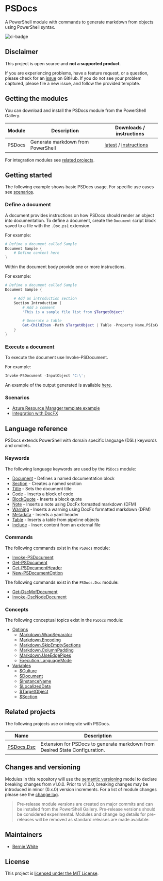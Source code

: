 # PSDocs

A PowerShell module with commands to generate markdown from objects using PowerShell syntax.

![ci-badge]

## Disclaimer

This project is open source and **not a supported product**.

If you are experiencing problems, have a feature request, or a question, please check for an [issue] on GitHub.
If you do not see your problem captured, please file a new issue, and follow the provided template.

## Getting the modules

You can download and install the PSDocs module from the PowerShell Gallery.

Module     | Description | Downloads / instructions
------     | ----------- | ------------------------
PSDocs     | Generate markdown from PowerShell | [latest][psg-psdocs] / [instructions][install]

For integration modules see [related projects](#related-projects).

## Getting started

The following example shows basic PSDocs usage.
For specific use cases see [scenarios](#scenarios).

### Define a document

A document provides instructions on how PSDocs should render an object into documentation.
To define a document, create the `Document` script block saved to a file with the `.Doc.ps1` extension.

For example:

```powershell
# Define a document called Sample
Document Sample {
    # Define content here
}
```

Within the document body provide one or more instructions.

For example:

```powershell
# Define a document called Sample
Document Sample {

    # Add an introduction section
    Section Introduction {
        # Add a comment
        "This is a sample file list from $TargetObject"

        # Generate a table
        Get-ChildItem -Path $TargetObject | Table -Property Name,PSIsContainer
    }
}
```

### Execute a document

To execute the document use Invoke-PSDocument.

For example:

```powershell
Invoke-PSDocument -InputObject 'C:\';
```

An example of the output generated is available [here](docs/examples/Get-child-item-output.md).

### Scenarios

- [Azure Resource Manager template example](docs/scenarios/arm-template/arm-template.md)
- [Integration with DocFX](docs/scenarios/docfx/integration-with-docfx.md)

## Language reference

PSDocs extends PowerShell with domain specific language (DSL) keywords and cmdlets.

### Keywords

The following language keywords are used by the `PSDocs` module:

- [Document](docs/keywords/PSDocs/en-US/about_PSDocs_Keywords.md#document) - Defines a named documentation block
- [Section](docs/keywords/PSDocs/en-US/about_PSDocs_Keywords.md#section) - Creates a named section
- [Title](docs/keywords/PSDocs/en-US/about_PSDocs_Keywords.md#title) - Sets the document title
- [Code](docs/keywords/PSDocs/en-US/about_PSDocs_Keywords.md#code) - Inserts a block of code
- [BlockQuote](docs/keywords/PSDocs/en-US/about_PSDocs_Keywords.md#blockquote) - Inserts a block quote
- [Note](docs/keywords/PSDocs/en-US/about_PSDocs_Keywords.md#note) - Inserts a note using DocFx formatted markdown (DFM)
- [Warning](docs/keywords/PSDocs/en-US/about_PSDocs_Keywords.md#warning) - Inserts a warning using DocFx formatted markdown (DFM)
- [Metadata](docs/keywords/PSDocs/en-US/about_PSDocs_Keywords.md#metadata) - Inserts a yaml header
- [Table](docs/keywords/PSDocs/en-US/about_PSDocs_Keywords.md#table) - Inserts a table from pipeline objects
- [Include](docs/keywords/PSDocs/en-US/about_PSDocs_Keywords.md#include) - Insert content from an external file

### Commands

The following commands exist in the `PSDocs` module:

- [Invoke-PSDocument](docs/commands/PSDocs/en-US/Invoke-PSDocument.md)
- [Get-PSDocument](docs/commands/PSDocs/en-US/Get-PSDocument.md)
- [Get-PSDocumentHeader](docs/commands/PSDocs/en-US/Get-PSDocumentHeader.md)
- [New-PSDocumentOption](docs/commands/PSDocs/en-US/New-PSDocumentOption.md)

The following commands exist in the `PSDocs.Dsc` module:

- [Get-DscMofDocument](docs/commands/PSDocs.Dsc/en-US/Get-DscMofDocument.md)
- [Invoke-DscNodeDocument](docs/commands/PSDocs.Dsc/en-US/Invoke-DscNodeDocument.md)

### Concepts

The following conceptual topics exist in the `PSDocs` module:

- [Options](docs/concepts/PSDocs/en-US/about_PSDocs_Options.md)
  - [Markdown.WrapSeparator](docs/concepts/PSDocs/en-US/about_PSDocs_Options.md#wrap-separator)
  - [Markdown.Encoding](docs/concepts/PSDocs/en-US/about_PSDocs_Options.md#encoding)
  - [Markdown.SkipEmptySections](docs/concepts/PSDocs/en-US/about_PSDocs_Options.md#skip-empty-sections)
  - [Markdown.ColumnPadding](docs/concepts/PSDocs/en-US/about_PSDocs_Options.md#column-padding)
  - [Markdown.UseEdgePipes](docs/concepts/PSDocs/en-US/about_PSDocs_Options.md#use-edge-pipes)
  - [Execution.LanguageMode](docs/concepts/PSDocs/en-US/about_PSDocs_Options.md#language-mode)
- [Variables](docs/concepts/PSDocs/en-US/about_PSDocs_Variables.md)
  - [$Culture](docs/concepts/PSDocs/en-US/about_PSDocs_Variables.md#culture)
  - [$Document](docs/concepts/PSDocs/en-US/about_PSDocs_Variables.md#document)
  - [$InstanceName](docs/concepts/PSDocs/en-US/about_PSDocs_Variables.md#instancename)
  - [$LocalizedData](docs/concepts/PSDocs/en-US/about_PSDocs_Variables.md#localizeddata)
  - [$TargetObject](docs/concepts/PSDocs/en-US/about_PSDocs_Variables.md#targetobject)
  - [$Section](docs/concepts/PSDocs/en-US/about_PSDocs_Variables.md#section)

## Related projects

The following projects use or integrate with PSDocs.

Name          | Description
----          | -----------
[PSDocs.Dsc]  | Extension for PSDocs to generate markdown from Desired State Configuration.

## Changes and versioning

Modules in this repository will use the [semantic versioning](http://semver.org/) model to declare breaking changes from v1.0.0.
Prior to v1.0.0, breaking changes may be introduced in minor (0.x.0) version increments.
For a list of module changes please see the [change log](CHANGELOG.md).

> Pre-release module versions are created on major commits and can be installed from the PowerShell Gallery.
> Pre-release versions should be considered experimental.
> Modules and change log details for pre-releases will be removed as standard releases are made available.

## Maintainers

- [Bernie White](https://github.com/BernieWhite)

## License

This project is [licensed under the MIT License](LICENSE).

[install]: docs/install-instructions.md
[issue]: https://github.com/BernieWhite/PSDocs/issues
[ci-badge]: https://bewhite.visualstudio.com/PSDocs/_apis/build/status/PSDocs-CI?branchName=main
[psg-psdocs]: https://www.powershellgallery.com/packages/PSDocs
[psg-psdocs-version-badge]: https://img.shields.io/powershellgallery/v/PSDocs.svg
[psg-psdocs-installs-badge]: https://img.shields.io/powershellgallery/dt/PSDocs.svg
[PSDocs.Dsc]: https://www.powershellgallery.com/packages/PSDocs.Dsc
